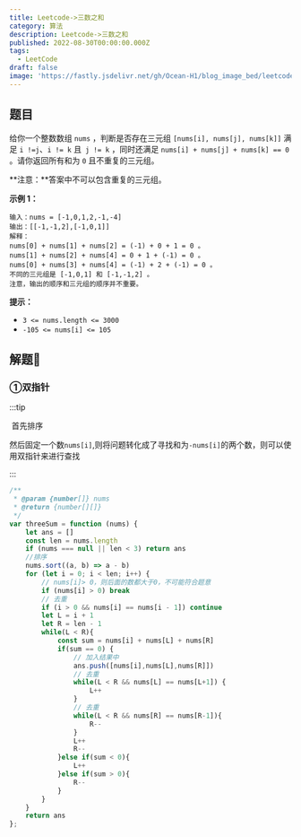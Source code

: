 ```yaml
---
title: Leetcode->三数之和
category: 算法
description: Leetcode->三数之和
published: 2022-08-30T00:00:00.000Z
tags:
  - LeetCode
draft: false
image: 'https://fastly.jsdelivr.net/gh/Ocean-H1/blog_image_bed/leetcode.png'
---
```


## 题目

给你一个整数数组 `nums` ，判断是否存在三元组 `[nums[i], nums[j], nums[k]]` 满足 `i !=j`、`i != k` 且` j != k` ，同时还满足 `nums[i] + nums[j] + nums[k] == 0 `。请你返回所有和为 `0` 且不重复的三元组。

**注意：**答案中不可以包含重复的三元组。

**示例 1：**

```
输入：nums = [-1,0,1,2,-1,-4]
输出：[[-1,-1,2],[-1,0,1]]
解释：
nums[0] + nums[1] + nums[2] = (-1) + 0 + 1 = 0 。
nums[1] + nums[2] + nums[4] = 0 + 1 + (-1) = 0 。
nums[0] + nums[3] + nums[4] = (-1) + 2 + (-1) = 0 。
不同的三元组是 [-1,0,1] 和 [-1,-1,2] 。
注意，输出的顺序和三元组的顺序并不重要。
```

**提示：**

- `3 <= nums.length <= 3000`
- `-105 <= nums[i] <= 105`

## 解题:key:

### ①双指针

:::tip

​	首先排序

​	然后固定一个数`nums[i]`,则将问题转化成了寻找和为`-nums[i]`的两个数，则可以使用双指针来进行查找

:::

```javascript
/**
 * @param {number[]} nums
 * @return {number[][]}
 */
var threeSum = function (nums) {
    let ans = []
    const len = nums.length
    if (nums === null || len < 3) return ans
    //排序
    nums.sort((a, b) => a - b)
    for (let i = 0; i < len; i++) {
        // nums[i]> 0，则后面的数都大于0，不可能符合题意
        if (nums[i] > 0) break
        // 去重
        if (i > 0 && nums[i] == nums[i - 1]) continue
        let L = i + 1
        let R = len - 1
        while(L < R){
            const sum = nums[i] + nums[L] + nums[R]
            if(sum == 0) {
                // 加入结果中
                ans.push([nums[i],nums[L],nums[R]])
                // 去重
                while(L < R && nums[L] == nums[L+1]) {
                    L++
                }
                // 去重
                while(L < R && nums[R] == nums[R-1]){
                    R--
                }
                L++
                R--
            }else if(sum < 0){
                L++
            }else if(sum > 0){
                R--
            }
        }
    }
    return ans
};
```

